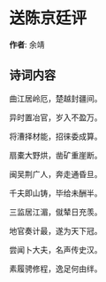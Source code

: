 # 送陈京廷评

**作者**: 余靖

## 诗词内容

曲江居岭厄，楚越封疆间。

异时置冶官，岁入不盈万。

将漕择材能，招徕委成算。

扇橐大野烘，凿矿重崖断。

闽吴荆广人，奔走通昏旦。

千夫即山铸，毕给未酬半。

三监居江湄，僦辇日充羡。

地官奏计最，遂为天下冠。

尝闻卜大夫，名声传史汉。

素履骋修程，逸足何由绊。

